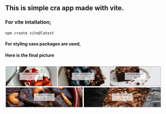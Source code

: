 ## This is simple cra app made with vite.

### For vite intallation;

```
npm create vite@latest

```

#### For styling sass packages are used,

#### Here is the final picture

![alt text](ss/1.png "Description goes here")
